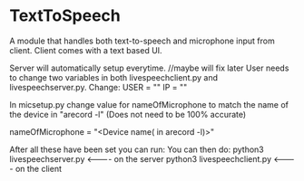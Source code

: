 # TextToSpeech
A module that handles both text-to-speech and microphone input from client. Client comes with a text based UI.

Server will automatically setup everytime. //maybe will fix later
User needs to change two variables in both livespeechclient.py and livespeechserver.py.
Change:
USER = "<username>"
IP = "<ip address>"
  
In micsetup.py change value for nameOfMicrophone to match the name of the device in "arecord -l" (Does not need to be 100% accurate)
 
nameOfMicrophone = "<Device name( in arecord -l)>"  
 
After all these have been set you can run:
You can then do:
python3 livespeechserver.py    <----  on the server
python3 livespeechclient.py    <----  on the client
